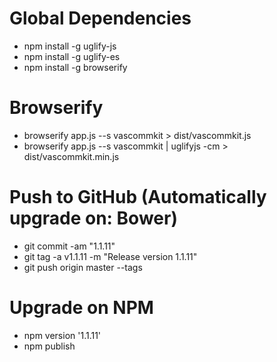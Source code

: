# Global Dependencies
- npm install -g uglify-js
- npm install -g uglify-es
- npm install -g browserify

# Browserify
- browserify app.js --s vascommkit > dist/vascommkit.js
- browserify app.js --s vascommkit | uglifyjs -cm > dist/vascommkit.min.js

# Push to GitHub (Automatically upgrade on: Bower)
- git commit -am "1.1.11"
- git tag -a v1.1.11 -m "Release version 1.1.11"
- git push origin master --tags

# Upgrade on NPM
- npm version '1.1.11'
- npm publish